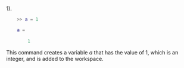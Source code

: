 1).

```MATLAB
	>> a = 1

	a =
	
     	1
```

This command creates a variable *a* that has the value of 1, which is an integer, and is added to the workspace.

